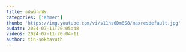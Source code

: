 ```yaml
---
title: នាងសំណាង
categories: ['Khmer']
thumb: 'https://img.youtube.com/vi/s11hs6Dm8S8/maxresdefault.jpg'
pudate: 2024-07-11T20:05:48
videos: 2024-07-11-20-04-11
author: tin-sokhavuth
---
```

